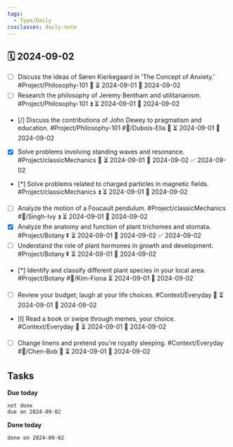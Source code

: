 ```yaml
---
tags:
  - Type/Daily
cssclasses: daily-note
---
```


## 🗓️ 2024-09-02

- [ ] Discuss the ideas of Søren Kierkegaard in 'The Concept of Anxiety.' #Project/Philosophy-101 🔼 ⏳ 2024-09-01 📅 2024-09-02
- [ ] Research the philosophy of Jeremy Bentham and utilitarianism. #Project/Philosophy-101 ⏫ ⏳ 2024-09-01 📅 2024-09-02
- [/] Discuss the contributions of John Dewey to pragmatism and education. #Project/Philosophy-101 #👤/Dubois-Ella 🔼 ⏳ 2024-09-01 📅 2024-09-02
- [x] Solve problems involving standing waves and resonance. #Project/classicMechanics 🔼 ⏳ 2024-09-01 📅 2024-09-02 ✅ 2024-09-02
- [*] Solve problems related to charged particles in magnetic fields. #Project/classicMechanics ⏫ ⏳ 2024-09-01 📅 2024-09-02
- [ ] Analyze the motion of a Foucault pendulum. #Project/classicMechanics #👤/Singh-Ivy ⏫ ⏳ 2024-09-01 📅 2024-09-02
- [x] Analyze the anatomy and function of plant trichomes and stomata. #Project/Botany ⏬ ⏳ 2024-09-01 📅 2024-09-02 ✅ 2024-09-02
- [ ] Understand the role of plant hormones in growth and development. #Project/Botany ⏬ ⏳ 2024-09-01 📅 2024-09-02
- [*] Identify and classify different plant species in your local area. #Project/Botany #👤/Kim-Fiona ⏳ 2024-09-01 📅 2024-09-02
- [ ] Review your budget; laugh at your life choices. #Context/Everyday 🔼 ⏳ 2024-09-01 📅 2024-09-02
- [I] Read a book or swipe through memes, your choice. #Context/Everyday 🔼 ⏳ 2024-09-01 📅 2024-09-02
- [ ] Change linens and pretend you're royalty sleeping. #Context/Everyday #👤/Chen-Bob 🔺 ⏳ 2024-09-01 📅 2024-09-02

## Tasks

**Due today**

```tasks
not done
due on 2024-09-02
```

**Done today**

```tasks
done on 2024-09-02
```
            